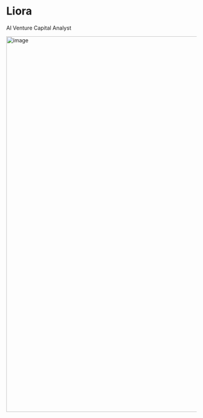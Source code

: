 # Liora
AI Venture Capital Analyst

<img width="1864" height="995" alt="image" src="https://github.com/user-attachments/assets/bd62157c-ebe7-48c8-b2ad-82d706432a16" />

